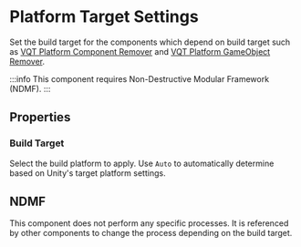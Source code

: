 # Platform Target Settings

Set the build target for the components which depend on build target such as [VQT Platform Component Remover] and [VQT Platform GameObject Remover].

:::info
This component requires Non-Destructive Modular Framework (NDMF).
:::

## Properties

### Build Target

Select the build platform to apply.
Use `Auto` to automatically determine based on Unity's target platform settings.

## NDMF

This component does not perform any specific processes.
It is referenced by other components to change the process depending on the build target.

[VQT Platform Component Remover]: platform-component-remover.md
[VQT Platform GameObject Remover]: platform-gameobject-remover.md
